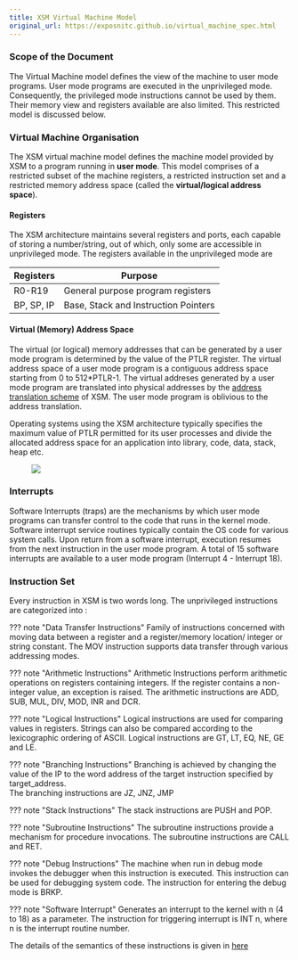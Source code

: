 ```yaml
---
title: XSM Virtual Machine Model
original_url: https://exposnitc.github.io/virtual_machine_spec.html
---
```


### Scope of the Document
 
The Virtual Machine model defines the view of the machine to user mode programs. User mode programs are executed in the unprivileged mode.  Consequently,  the privileged mode instructions cannot be used by them. Their memory view and registers available are also limited.  This restricted model is discussed below.

### Virtual Machine Organisation

The XSM virtual machine model defines the machine model provided by XSM to a program running in <b>user mode</b>. This model comprises of a restricted subset of the machine registers, a restricted instruction set and a restricted memory address space (called the <b>virtual/logical address space</b>). 


#### Registers
The XSM architecture maintains several registers and ports, each capable of storing a number/string, out of which, only some are accessible in unprivileged mode.  The registers available in the unprivileged mode are

| Registers  | Purpose                              |
| ---------- | ------------------------------------ |
| R0-R19     | General purpose program registers    |
| BP, SP, IP | Base, Stack and Instruction Pointers |

#### Virtual (Memory) Address Space

The virtual (or logical) memory addresses that can be generated by a user mode program is determined by the value of the PTLR register. The virtual address space of a user mode program is a contiguous address space starting from 0 to 512\*PTLR-1. The virtual addreses generated by a user mode program are translated into physical addresses by the [address translation scheme](../arch_spec-files/paging_hardware.html) of XSM. The user mode program is oblivious to the address translation.

Operating systems using the XSM architecture typically specifies the maximum value of PTLR permitted
for its user processes and divide the allocated address space for an application into library, code,
data, stack, heap etc.

<figure>
    <img src="https://exposnitc.github.io/img/addr_transln.png">
</figure>

### Interrupts

<p>Software Interrupts (traps) are the mechanisms by which user mode programs can transfer control to the code that runs in the kernel mode. Software interrupt service routines typically contain the OS code for various system calls. Upon return from a software interrupt, execution resumes from the next instruction in the user mode program. A total of 15 software interrupts are available to a user mode program (Interrupt 4 - Interrupt 18).</p>

### Instruction Set
Every instruction in XSM is two words long.  The unprivileged instructions are categorized into :

??? note "Data Transfer Instructions"
    Family of instructions concerned with moving data between a register and a register/memory location/ integer or string constant. The MOV instruction supports data transfer through various addressing modes.

??? note "Arithmetic Instructions"
    Arithmetic Instructions perform arithmetic operations on registers containing integers. If the register contains a non-integer value, an exception is raised. The arithmetic instructions are ADD, SUB, MUL, DIV, MOD, INR and DCR.

??? note "Logical Instructions"
    Logical instructions are used for comparing values in registers. Strings can also be compared according to the lexicographic ordering of ASCII. Logical instructions are GT, LT, EQ, NE, GE and LE.

??? note "Branching Instructions"
    Branching is achieved by changing the value of the IP to the word address of the target instruction specified by target_address.    
    The branching instructions are JZ, JNZ, JMP

??? note "Stack Instructions"
    The stack instructions are PUSH and POP.

??? note "Subroutine Instructions"
    The subroutine instructions provide a mechanism for procedure invocations. The subroutine instructions are CALL and RET.

??? note "Debug Instructions"
    The machine when run in debug mode invokes the debugger when this instruction is executed. This instruction can be used for debugging system code. The instruction for entering the debug mode is BRKP.

??? note "Software Interrupt"
    Generates an interrupt to the kernel with n (4 to 18) as a parameter. The instruction for triggering interrupt is INT n, where n is the interrupt routine number.

The details of the semantics of these instructions is given in [here](https://exposnitc.github.io/arch_spec-files/instruction_set.html)